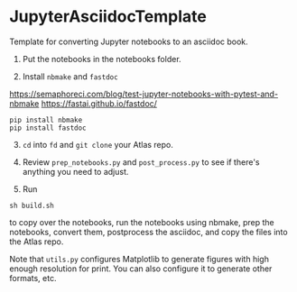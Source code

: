 # JupyterAsciidocTemplate

Template for converting Jupyter notebooks to an asciidoc book.

1) Put the notebooks in the notebooks folder.

2) Install `nbmake` and `fastdoc`

https://semaphoreci.com/blog/test-jupyter-notebooks-with-pytest-and-nbmake
https://fastai.github.io/fastdoc/

```
pip install nbmake
pip install fastdoc
```

3) `cd` into `fd` and `git clone` your Atlas repo.

4) Review `prep_notebooks.py` and `post_process.py` to see if there's anything you need to adjust.

5) Run

```
sh build.sh
```

to copy over the notebooks, run the notebooks using nbmake, prep the notebooks, convert them, postprocess the asciidoc, and copy the files into the Atlas repo.

Note that `utils.py` configures Matplotlib to generate figures with high enough resolution for print. You can also configure it to generate other formats, etc.
